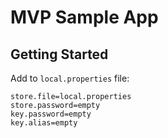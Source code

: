 # MVP Sample App

## Getting Started

Add to `local.properties` file:
```
store.file=local.properties
store.password=empty
key.password=empty
key.alias=empty
```
